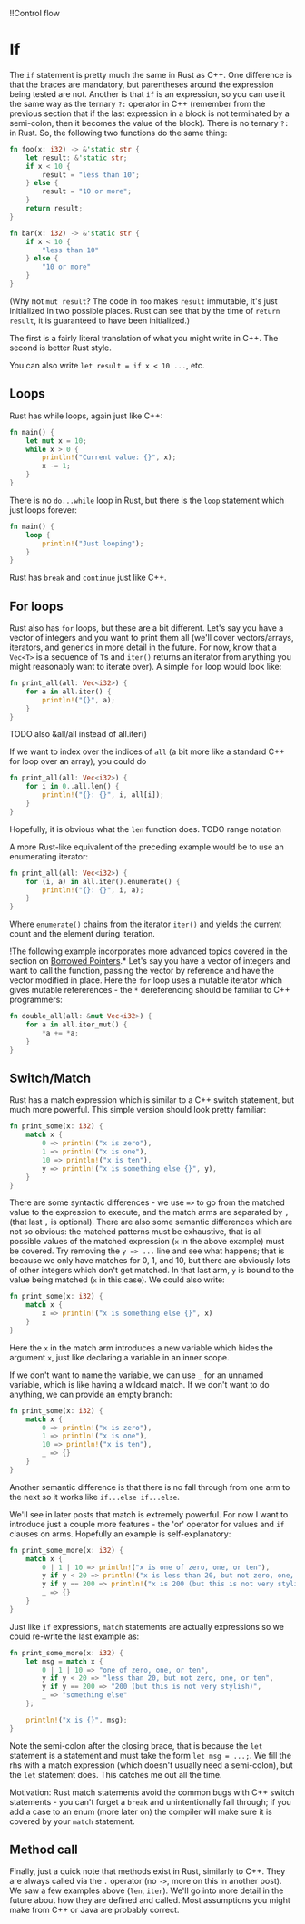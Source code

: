 !!Control flow

 # If

The `if` statement is pretty much the same in Rust as C++. One difference is
that the braces are mandatory, but parentheses around the expression being tested
are not. Another is that `if` is an expression, so you can use it the same way
as the ternary `?:` operator in C++ (remember from the previous section that if the last
expression in a block is not terminated by a semi-colon, then it becomes the
value of the block). There is no ternary `?:` in Rust. So, the following two
functions do the same thing:

```rust
fn foo(x: i32) -> &'static str {
    let result: &'static str;
    if x < 10 {
        result = "less than 10";
    } else {
        result = "10 or more";
    }
    return result;
}

fn bar(x: i32) -> &'static str {
    if x < 10 {
        "less than 10"
    } else {
        "10 or more"
    }
}
```

(Why not `mut result`? The code in `foo` makes `result` immutable, it's just initialized in two possible places. Rust can see that by the time of `return result`, it is guaranteed to have been initialized.)

The first is a fairly literal translation of what you might write in C++. The
second is better Rust style.

You can also write `let result = if x < 10 ...`, etc.


## Loops

Rust has while loops, again just like C++:

```rust
fn main() {
    let mut x = 10;
    while x > 0 {
        println!("Current value: {}", x);
        x -= 1;
    }
}
```

There is no `do...while` loop in Rust, but there is the `loop` statement which
just loops forever:

```rust
fn main() {
    loop {
        println!("Just looping");
    }
}
```

Rust has `break` and `continue` just like C++.


## For loops

Rust also has `for` loops, but these are a bit different. Let's say you have a
vector of integers and you want to print them all (we'll cover vectors/arrays,
iterators, and generics in more detail in the future. For now, know that a
`Vec<T>` is a sequence of `T`s and `iter()` returns an iterator from anything
you might reasonably want to iterate over). A simple `for` loop would look like:

```rust
fn print_all(all: Vec<i32>) {
    for a in all.iter() {
        println!("{}", a);
    }
}
```

TODO also &all/all instead of all.iter()

If we want to index over the indices of `all` (a bit more like a standard C++
for loop over an array), you could do

```rust
fn print_all(all: Vec<i32>) {
    for i in 0..all.len() {
        println!("{}: {}", i, all[i]);
    }
}
```

Hopefully, it is obvious what the `len` function does. TODO range notation

A more Rust-like equivalent of the preceding example would be to use an
enumerating iterator:

```rust
fn print_all(all: Vec<i32>) {
    for (i, a) in all.iter().enumerate() {
        println!("{}: {}", i, a);
    }
}
```

Where `enumerate()` chains from the iterator `iter()` and yields the current
count and the element during iteration.

!The following example incorporates more advanced topics covered in the section
on [Borrowed Pointers](borrowed.md).* Let's say you have a vector of integers
and want to call the function, passing the vector by reference and have the
vector modified in place. Here the `for` loop uses a mutable iterator which
gives mutable refererences - the `*` dereferencing should be familiar to C++
programmers:

```rust
fn double_all(all: &mut Vec<i32>) {
    for a in all.iter_mut() {
        *a += *a;
    }
}
```


## Switch/Match

Rust has a match expression which is similar to a C++ switch statement, but much
more powerful. This simple version should look pretty familiar:

```rust
fn print_some(x: i32) {
    match x {
        0 => println!("x is zero"),
        1 => println!("x is one"),
        10 => println!("x is ten"),
        y => println!("x is something else {}", y),
    }
}
```

There are some syntactic differences - we use `=>` to go from the matched value
to the expression to execute, and the match arms are separated by `,` (that last
`,` is optional). There are also some semantic differences which are not so
obvious: the matched patterns must be exhaustive, that is all possible values of
the matched expression (`x` in the above example) must be covered. Try removing
the `y => ...` line and see what happens; that is because we only have matches
for 0, 1, and 10, but there are obviously lots of other integers which don't get
matched. In that last arm, `y` is bound to the value being matched (`x` in this
case). We could also write:

```rust
fn print_some(x: i32) {
    match x {
        x => println!("x is something else {}", x)
    }
}
```

Here the `x` in the match arm introduces a new variable which hides the argument
`x`, just like declaring a variable in an inner scope.

If we don't want to name the variable, we can use `_` for an unnamed variable,
which is like having a wildcard match. If we don't want to do anything, we can
provide an empty branch:

```rust
fn print_some(x: i32) {
    match x {
        0 => println!("x is zero"),
        1 => println!("x is one"),
        10 => println!("x is ten"),
        _ => {}
    }
}
```

Another semantic difference is that there is no fall through from one arm to the
next so it works like `if...else if...else`.

We'll see in later posts that match is extremely powerful. For now I want to
introduce just a couple more features - the 'or' operator for values and `if`
clauses on arms. Hopefully an example is self-explanatory:

```rust
fn print_some_more(x: i32) {
    match x {
        0 | 1 | 10 => println!("x is one of zero, one, or ten"),
        y if y < 20 => println!("x is less than 20, but not zero, one, or ten"),
        y if y == 200 => println!("x is 200 (but this is not very stylish)"),
        _ => {}
    }
}
```

Just like `if` expressions, `match` statements are actually expressions so we
could re-write the last example as:

```rust
fn print_some_more(x: i32) {
    let msg = match x {
        0 | 1 | 10 => "one of zero, one, or ten",
        y if y < 20 => "less than 20, but not zero, one, or ten",
        y if y == 200 => "200 (but this is not very stylish)",
        _ => "something else"
    };

    println!("x is {}", msg);
}
```

Note the semi-colon after the closing brace, that is because the `let` statement
is a statement and must take the form `let msg = ...;`. We fill the rhs with a
match expression (which doesn't usually need a semi-colon), but the `let`
statement does. This catches me out all the time.

Motivation: Rust match statements avoid the common bugs with C++ switch
statements - you can't forget a `break` and unintentionally fall through; if you
add a case to an enum (more later on) the compiler will make sure it is covered
by your `match` statement.


## Method call

Finally, just a quick note that methods exist in Rust, similarly to C++. They
are always called via the `.` operator (no `->`, more on this in another post).
We saw a few examples above (`len`, `iter`). We'll go into more detail in the
future about how they are defined and called. Most assumptions you might make
from C++ or Java are probably correct.
 